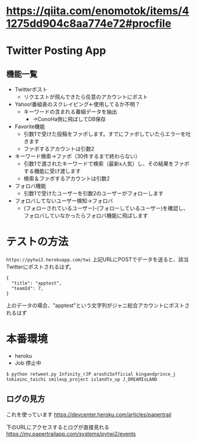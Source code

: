 # https://qiita.com/enomotok/items/41275dd904c8aa774e72#procfile

# Twitter Posting App

## 機能一覧
* Twitterポスト
  * リクエストが飛んできたら任意のアカウントにポスト
* Yahoo!番組表のスクレイピング←使用してるか不明？
  * キーワードの含まれる番組データを抽出
    * →ConoHa側に飛ばしてDB保存
* Favorite機能
  * 引数1で受けた投稿をファボします。すでにファボしていたらエラーを吐きます
  * ファボするアカウントは引数2
* キーワード検索→ファボ（30件するまで終わらない）
  * 引数1で渡されたキーワードで検索（最新x人気）し、その結果をファボする機能に受け渡します
  * 検索＆ファボするアカウントは引数2
* フォロバ機能
  * 引数1で受けたユーザーを引数2のユーザーがフォローします
* フォロバしてないユーザー検知→フォロバ
  * (フォローされているユーザー)-(フォローしているユーザー)を確認し、フォロバしていなかったらフォロバ機能に飛ばします

# テストの方法
`https://pytwi2.herokuapp.com/twi`
上記URLにPOSTでデータを送ると、該当Twitterにポストされるはず。
```
{
  "title": "apptest",
  "teamId": 7,
}
```
上のデータの場合、"apptest"という文字列がジャニ総合アカウントにポストされるはず

# 本番環境
* heroku
* Job
停止中
```
$ python retweet.py Infinity_rJP arashi5official kingandprince_j tokioinc_taichi smileup_project islandtv_up J_DREAMIsLAND
```

## ログの見方
これを使っています
https://devcenter.heroku.com/articles/papertrail

下のURLにアクセスするとログが直接見れる
https://my.papertrailapp.com/systems/pytwi2/events